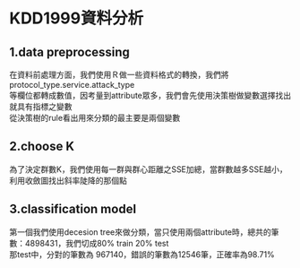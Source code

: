 # KDD1999資料分析

1.data preprocessing   <br />
-----------------------------------------------------------------------------
在資料前處理方面，我們使用Ｒ做一些資料格式的轉換，我們將protocol_type.service.attack_type <br />
等欄位都轉成數值，因考量到attribute眾多，我們會先使用決策樹做變數選擇找出就具有指標之變數 <br />
從決策樹的rule看出用來分類的最主要是兩個變數


2.choose  K   <br />
-----------------------------------------------------------------------------
為了決定群數K，我們使用每一群與群心距離之SSE加總，當群數越多SSE越小，利用收斂圖找出斜率陡降的那個點<br />


3.classification model   <br />
-----------------------------------------------------------------------------
 第一個我們使用decesion tree來做分類，當只使用兩個attribute時，總共的筆數：4898431，我們切成80% train  20%  test <br />
 那test中，分對的筆數為 967140，錯誤的筆數為12546筆，正確率為98.71% <br />
 
 
 
